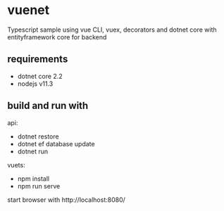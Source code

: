 # vuenet

Typescript sample using vue CLI, vuex, decorators and dotnet core with entityframework core for backend

## requirements
* dotnet core 2.2
* nodejs v11.3

## build and run with
api: 
* dotnet restore
* dotnet ef database update
* dotnet run

vuets: 
* npm install
* npm run serve

start browser with http://localhost:8080/
